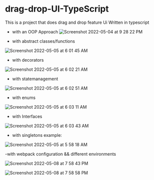 # drag-drop-UI-TypeScript
This is a project that does drag and drop feature Ui Written in typescript
- with an OOP Approach
![Screenshot 2022-05-04 at 9 28 22 PM](https://user-images.githubusercontent.com/63630291/166691011-39ed316d-53e1-4ae0-af2e-e34140beaf8f.png)

- with abstract classes/functions

![Screenshot 2022-05-05 at 6 01 45 AM](https://user-images.githubusercontent.com/63630291/166832869-5e63157e-9c63-4584-a87b-541b082f459b.png)

- with decorators


![Screenshot 2022-05-05 at 6 02 21 AM](https://user-images.githubusercontent.com/63630291/166832922-092b9fc6-02de-49d2-8ba2-c329e86af916.png)

- with statemanagement


![Screenshot 2022-05-05 at 6 02 51 AM](https://user-images.githubusercontent.com/63630291/166833012-bf2cbee2-0b37-46b1-835e-b291bb4883bb.png)

- with enums


![Screenshot 2022-05-05 at 6 03 11 AM](https://user-images.githubusercontent.com/63630291/166833051-9d2795be-ae23-484d-b9ac-d64da99d275e.png)

- with Interfaces

![Screenshot 2022-05-05 at 6 03 43 AM](https://user-images.githubusercontent.com/63630291/166833111-2492614b-b8da-4b03-bb04-649383cdaa47.png)

- with singletons example:

![Screenshot 2022-05-05 at 5 58 18 AM](https://user-images.githubusercontent.com/63630291/166832770-7b9bff3d-292f-44f7-8be0-a7d5bc2d5a90.png)

-with webpack configuration && different environments


![Screenshot 2022-05-08 at 7 58 43 PM](https://user-images.githubusercontent.com/63630291/167295103-f7de97ed-0147-4d01-9513-15aa8714126e.png)


![Screenshot 2022-05-08 at 7 58 58 PM](https://user-images.githubusercontent.com/63630291/167295111-5e043627-a591-42ba-8750-51a875db4a30.png)


